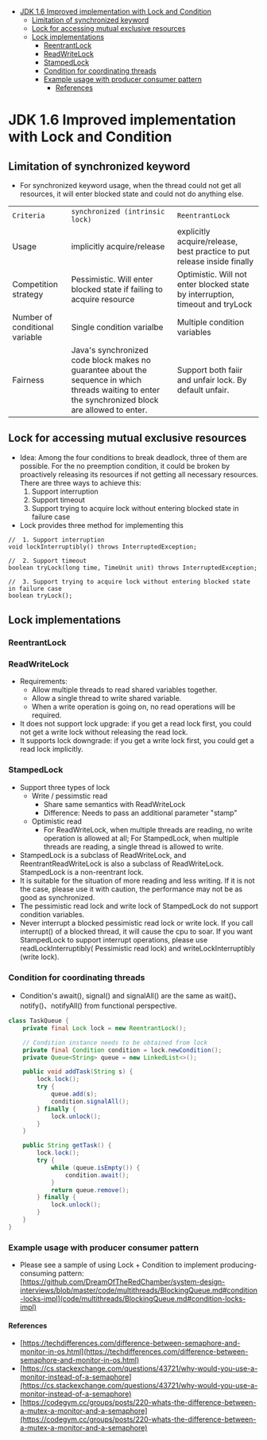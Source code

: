 - [JDK 1.6 Improved implementation with Lock and Condition](#jdk-16-improved-implementation-with-lock-and-condition)
  - [Limitation of synchronized keyword](#limitation-of-synchronized-keyword)
  - [Lock for accessing mutual exclusive resources](#lock-for-accessing-mutual-exclusive-resources)
  - [Lock implementations](#lock-implementations)
    - [ReentrantLock](#reentrantlock)
    - [ReadWriteLock](#readwritelock)
    - [StampedLock](#stampedlock)
    - [Condition for coordinating threads](#condition-for-coordinating-threads)
    - [Example usage with producer consumer pattern](#example-usage-with-producer-consumer-pattern)
      - [References](#references)


# JDK 1.6 Improved implementation with Lock and Condition

## Limitation of synchronized keyword

* For synchronized keyword usage, when the thread could not get all resources, it will enter blocked state and could not do anything else.

|                                |                                                                                                                                                     |                                                                               |
| ------------------------------ | --------------------------------------------------------------------------------------------------------------------------------------------------- | ----------------------------------------------------------------------------- |
| `Criteria`                     | `synchronized (intrinsic lock)`                                                                                                                     | `ReentrantLock`                                                               |
| Usage                          | implicitly acquire/release                                                                                                                          | explicitly acquire/release, best practice to put release inside finally       |
| Competition strategy           | Pessimistic. Will enter blocked state if failing to acquire resource                                                                                | Optimistic. Will not enter blocked state by interruption, timeout and tryLock |
| Number of conditional variable | Single condition varialbe                                                                                                                           | Multiple condition variables                                                  |
| Fairness                       | Java's synchronized code block makes no guarantee about the sequence in which threads waiting to enter the synchronized block are allowed to enter. | Support both faiir and unfair lock. By default unfair.                        |

## Lock for accessing mutual exclusive resources

* Idea: Among the four conditions to break deadlock, three of them are possible. For the no preemption condition, it could be broken by proactively releasing its resources if not getting all necessary resources. There are three ways to achieve this:
  1. Support interruption
  2. Support timeout
  3. Support trying to acquire lock without entering blocked state in failure case
* Lock provides three method for implementing this

```
//  1. Support interruption
void lockInterruptibly() throws InterruptedException;

//  2. Support timeout
boolean tryLock(long time, TimeUnit unit) throws InterruptedException;

//  3. Support trying to acquire lock without entering blocked state in failure case
boolean tryLock();
```

## Lock implementations

### ReentrantLock
### ReadWriteLock

* Requirements:
  * Allow multiple threads to read shared variables together.
  * Allow a single thread to write shared variable.
  * When a write operation is going on, no read operations will be required.
* It does not support lock upgrade: if you get a read lock first, you could not get a write lock without releasing the read lock.
* It supports lock downgrade: if you get a write lock first, you could get a read lock implicitly.

### StampedLock

* Support three types of lock
  * Write / pessimstic read
    * Share same semantics with ReadWriteLock
    * Difference: Needs to pass an additional parameter "stamp"
  * Optimistic read
    * For ReadWriteLock, when multiple threads are reading, no write operation is allowed at all; For StampedLock, when multiple threads are reading, a single thread is allowed to write.
* StampedLock is a subclass of ReadWriteLock, and ReentrantReadWriteLock is also a subclass of ReadWriteLock. StampedLock is a non-reentrant lock.
* It is suitable for the situation of more reading and less writing. If it is not the case, please use it with caution, the performance may not be as good as synchronized.
* The pessimistic read lock and write lock of StampedLock do not support condition variables.
* Never interrupt a blocked pessimistic read lock or write lock. If you call interrupt() of a blocked thread, it will cause the cpu to soar. If you want StampedLock to support interrupt operations, please use readLockInterruptibly( Pessimistic read lock) and writeLockInterruptibly (write lock).

### Condition for coordinating threads

* Condition's await(), signal() and signalAll() are the same as wait()、notify()、notifyAll() from functional perspective.

```java
class TaskQueue {
    private final Lock lock = new ReentrantLock();

    // Condition instance needs to be obtained from lock
    private final Condition condition = lock.newCondition();
    private Queue<String> queue = new LinkedList<>();

    public void addTask(String s) {
        lock.lock();
        try {
            queue.add(s);
            condition.signalAll();
        } finally {
            lock.unlock();
        }
    }

    public String getTask() {
        lock.lock();
        try {
            while (queue.isEmpty()) {
                condition.await();
            }
            return queue.remove();
        } finally {
            lock.unlock();
        }
    }
}
```

### Example usage with producer consumer pattern

* Please see a sample of using Lock + Condition to implement producing-consuming pattern: [https://github.com/DreamOfTheRedChamber/system-design-interviews/blob/master/code/multithreads/BlockingQueue.md#condition-locks-impl](code/multithreads/BlockingQueue.md#condition-locks-impl)

#### References

* [https://techdifferences.com/difference-between-semaphore-and-monitor-in-os.html](https://techdifferences.com/difference-between-semaphore-and-monitor-in-os.html)
* [https://cs.stackexchange.com/questions/43721/why-would-you-use-a-monitor-instead-of-a-semaphore](https://cs.stackexchange.com/questions/43721/why-would-you-use-a-monitor-instead-of-a-semaphore)
* [https://codegym.cc/groups/posts/220-whats-the-difference-between-a-mutex-a-monitor-and-a-semaphore](https://codegym.cc/groups/posts/220-whats-the-difference-between-a-mutex-a-monitor-and-a-semaphore)
